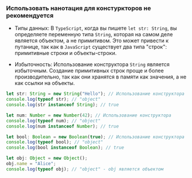 ### Использовать нанотация для констуркторов не рекомендуется

- Типы данных: В `TypeScript`, когда вы пишете `let str: String`, вы определяете переменную типа `String`, которая на самом деле является объектом, а не примитивом. Это может привести к путанице, так как в `JavaScript` существует два типа "строк": примитивные строки и объекты-строки.

- Избыточность: Использование конструктора `String` является избыточным. Создание примитивных строк проще и более производительно, так как они хранятся в памяти как значения, а не как ссылки на объекты.

```ts
let str: String = new String("Hello"); // Использование конструктора
console.log(typeof str); // "object"
console.log(str instanceof String); // true

let num: Number = new Number(42); // Использование конструктора
console.log(typeof num); // "object"
console.log(num instanceof Number); // true

let bool: Boolean = new Boolean(true); // Использование конструктора
console.log(typeof bool); // "object"
console.log(bool instanceof Boolean); // true

let obj: Object = new Object();
obj.name = "Alice";
console.log(typeof obj); // "object" - obj является объектом
```
